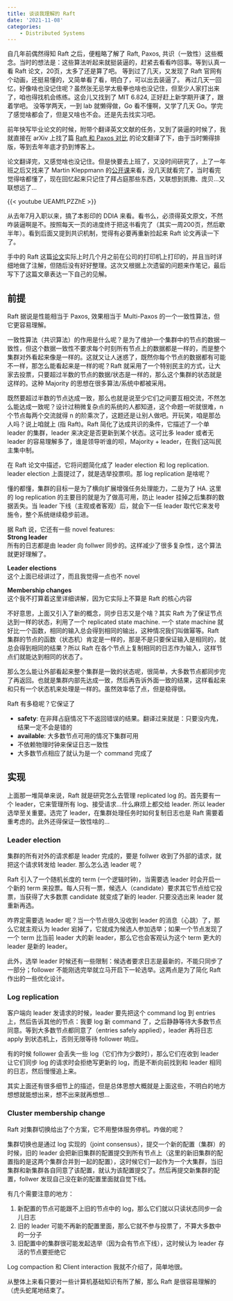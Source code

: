 ```yaml
---
title: 谈谈我理解的 Raft
date: '2021-11-08'
categories: 
    - Distributed Systems
---
```


自几年前偶然得知 Raft 之后，便粗略了解了 Raft, Paxos, 共识（一致性）这些概念。当时的想法是：这些算法听起来就挺装逼的，赶紧去看看咋回事。等到认真一看 Raft 论文，20页，太多了还是算了吧。
等到过了几天，又发现了 Raft 官网有个动画，还挺易懂的，又简单看了看，明白了，可以出去装逼了。
再过几天一回忆，好像啥也没记住呢？虽然张无忌学太极拳也啥也没记住，但至少人家打出来了，咱也得找机会练练。这会儿又找到了 MIT 6.824, 正好赶上新学期开课了，跟着学吧。
没等学两天，一到 lab 就懒得做，Go 看不懂啊，又学了几天 Go。学完了感觉啥都会了，但是又啥也不会。还是先去找实习吧。

前年快写毕业论文的时候，附带个翻译英文文献的任务，又到了装逼的时候了，我就直接在 arXiv 上找了篇 [Raft 和 Paxos 对比](../../../../translation/2020/11/21/paxos-vs-raft-have-we-reached-consensus-on-distributed-consensus/) 的论文翻译了下，由于当时懒得排版，等到去年年底才扔到博客上。

论文翻译完，又感觉啥也没记住。但是快要去上班了，又没时间研究了，上了一年班之后又找来了 Martin Kleppmann 的[公开课](https://www.youtube.com/playlist?list=PLeKd45zvjcDFUEv_ohr_HdUFe97RItdiB)来看，没几天就看完了，当时看完觉得啥都懂了，现在回忆起来只记住了拜占庭那些东西，又联想到凯撒、庞贝...又联想远了...

{{< youtube UEAMfLPZZhE >}}

从去年7月入职以来，搞了本影印的 DDIA 来看。看书么，必须得英文原文，不然咋装逼啊是不。按照每天一页的进度终于把这书看完了（其实一周200页，然后歇半年）。看到后面又提到共识机制，觉得有必要再重新捡起来 Raft 论文再读一下了。

手中的 Raft 这篇[论文](https://raft.github.io/raft.pdf)实际上时几个月之前在公司的打印机上打印的，并且当时详细地做了注解，但随后没有好好整理。这次又根据上次遗留的问题来作笔记，最后写下了这篇文章表达一下自己的见解。


## 前提

Raft 据说是性能相当于 Paxos, 效果相当于 Multi-Paxos 的一个一致性算法，但它更容易理解。

一致性算法（共识算法）的作用是什么呢？是为了维护一个集群中的节点的数据一致性，但这个数据一致性不要求每个时刻所有节点上的数据都是一样的，而是整个集群对外看起来像是一样的。这就又让人迷惑了，既然你每个节点的数据都有可能不一样，那怎么能看起来是一样的呢？Raft 就采用了一个特别民主的方式，让大家去投票，只要超过半数的节点的数据/状态是一样的，那么这个集群的状态就是这样的。这种 Majority 的思想在很多算法/系统中都被采用。

既然要超过半数的节点达成一致，那么也就是说至少它们之间要互相交流，不然怎么能达成一致呢？设计过稍微复杂点的系统的人都知道，这个命题一听就很难，n 个节点每两个交流就得 n 的阶乘次了，这题还是让别人做吧。开玩笑，咱是那怂人吗？说上咱就上 (指 Raft)。Raft 简化了达成共识的条件，它描述了一个单 leader 的集群，leader 来决定是否更新到某个状态。这可比多 leader 或者无 leader 的容易理解多了，谁是领导听谁的呗，Majority + leader，在我们这叫民主集中制。

在 Raft 论文中描述，它将问题简化成了 leader election 和 log replication. leader election 上面提过了，就是选举投票呗。那 log replication 是啥呢？

懂的都懂，集群的目标一是为了横向扩展增强任务处理能力，二是为了 HA. 这里的 log replication 的主要目的就是为了做高可用，防止 leader 挂掉之后集群的数据丢失。当 leader 下线（主观或者客观）后，就会下一任 leader 取代它来发号施令，整个系统继续稳步前进。

据 Raft 说，它还有一些 novel features:  
**Strong leader**  
所有的日志都是由 leader 向 follwer 同步的。这样减少了很多复杂性，这个算法就更好理解了。

**Leader elections**  
这个上面已经讲过了，而且我觉得一点也不 novel

**Membership changes**  
这个我不打算着这里详细讲解，因为它实际上不算是 Raft 的核心内容

不好意思，上面又引入了新的概念，同步日志又是个啥？其实 Raft 为了保证节点达到一样的状态，利用了一个 replicated state machine. 一个 state machine 就好比一个函数，相同的输入总会得到相同的输出，这种情况我们叫做幂等。Raft 集群的节点的函数（状态机）肯定是一样的，那是不是只要保证输入是相同的，就总会得到相同的结果？所以 Raft 在各个节点上复制相同的日志作为输入，这样节点们就能达到相同的状态了。

那么怎么能让外部看起来整个集群是一致的状态呢，很简单，大多数节点都同步完了再返回。也就是集群内部先达成一致，然后再告诉外面一致的结果，这样看起来和只有一个状态机来处理是一样的。虽然效率低了点，但是稳得很。

Raft 有多稳呢？它保证了 
- **safety**: 在非拜占庭情况下不返回错误的结果。翻译过来就是：只要没内鬼，结果一定不会是错的
- **available**: 大多数节点可用的情况下集群可用
- 不依赖物理时钟来保证日志一致性
- 大多数节点相应了就认为是一个 command 完成了


## 实现

上面那一堆简单来说，Raft 就是研究怎么去管理 replicated log 的。首先要有一个 leader，它来管理所有 log、接受请求...什么麻烦上都交给 leader. 所以 leader 选举至关重要。选完了 leader，在集群处理任务时如何复制日志也是 Raft 需要着重考虑的。此外还得保证一致性啥的...

### Leader election

集群的所有对外的请求都是 leader 完成的，要是 follwer 收到了外部的请求，就把这个请求转发给 leader. 那么怎么选 leader 呢？

Raft 引入了一个随机长度的 term (一个逻辑时钟)，当需要选 leader 时会开启一个新的 term 来投票。每人只有一票，候选人（candidate）要求其它节点给它投票，当获得了大多数票 candidate 就变成了新的 leader. 只要没选出来 leader 就重新再选。

咋界定需要选 leader 呢？当一个节点很久没收到 leader 的消息（心跳）了，那么它就主观认为 leader 宕掉了，它就成为候选人参加选举；如果一个节点发现了一个 term 比当前 leader 大的新 leader，那么它也会客观认为这个 term 更大的 leader 是新的 leader。

此外，选举 leader 时候还有一些限制：候选者要求日志是最新的，不能只同步了一部分；follower 不能刚选完举就立马开启下一轮选举。这两点是为了简化 Raft 作出的一些优化设计。

### Log replication

客户端向 leader 发请求的时候，leader 要先把这个 command log 到 entries 上，然后告诉其他的节点：我要 log 新 command 了，之后静静等待大多数节点同意。等到大多数节点都同意了（entries safely applied），leader 再将日志 apply 到状态机上，否则无限等待 follower 响应。

有的时候 follower 会丢失一些 log（它们作为少数时），那么它们在收到 leader 让它们同步 log 的请求时会拒绝写更新的 log，而是不断向前找到和 leader 相同的日志，然后慢慢追上来。


其实上面还有很多细节上的描述，但是总体思想大概就是上面这些，不明白的地方想想就能想出来，想不出来就再想想...


### Cluster membership change

Raft 对集群切换给出了个方案，它不用整体服务停机。咋做的呢？

集群切换也是通过 log 实现的（joint consensus），提交一个新的配置（集群）的时候，旧的 leader 会把新旧集群的配置提交到所有节点上（这里的新旧集群的配置指的是这两个集群合并到一起的配置），这时候它们一起作为一个大集群，当旧集群和新集群各自同意了该配置，就认为该配置提交了。然后再提交新集群的配置，follwer 发现自己没在新的配置里面就自觉下线。

有几个需要注意的地方：
1. 新配置的节点可能跟不上旧的节点中的 log，那么它们就以只读状态同步一会儿日志
2. 旧的 leader 可能不再新的配置里面，那么它就不参与投票了，不算大多数中的一分子
3. 旧配置中的集群很可能发起选举（因为会有节点下线），这时候认为 leader 存活的节点要拒绝它

Log compaction 和 Client interaction 我就不介绍了，简单地很。

从整体上来看只要对一些计算机基础知识有所了解，那么 Raft 是很容易理解的（虎头蛇尾地结束了。